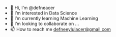- 👋 Hi, I’m @defneacer
- 👀 I’m interested in Data Science
- 🌱 I’m currently learning Machine Learning
- 💞️ I’m looking to collaborate on ...
- 📫 How to reach me defneeylulacer@gmail.com

<!---
defneacer/defneacer is a ✨ special ✨ repository because its `README.md` (this file) appears on your GitHub profile.
You can click the Preview link to take a look at your changes.
--->
